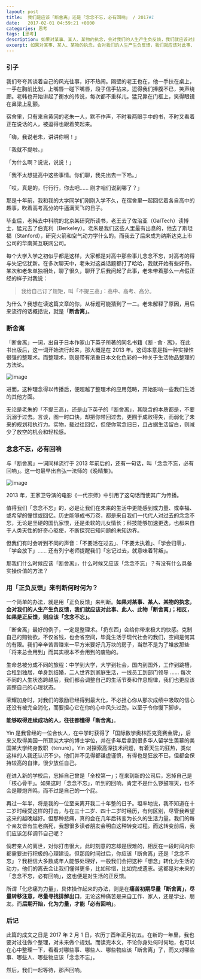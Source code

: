 ```yaml
---
layout: post
title:  我们是应该「断舍离」还是「念念不忘，必有回响」 / 2017#1
date:   2017-02-01 04:59:21 +0800
categories: 思考
tags: [思考]
description: 如果对某事、某人、某物的执念，会对我们的人生产生负反馈，我们就应该对此事、此人、此物「断舍离」；相反，如果是正反馈，则应该「念念不忘」。
excerpt: 如果对某事、某人、某物的执念，会对我们的人生产生负反馈，我们就应该对此事、此人、此物「断舍离」；相反，如果是正反馈，则应该「念念不忘」 ……
---
```


### 引子

我们夸夸其谈着自己的风光往事，好不热闹。隔壁的老王也在，他一手扶在桌上，一手在胸前比划，上嘴唇一碰下嘴唇，段子信手拈来，逗得我们捧腹不已，笑声绕廊。老韩也开始讲起了衡水的传说，每次都不重样儿。猛兄靠在门框上，笑得眼镜在鼻梁上乱颤。

宿舍里，只有来自黄冈的老朱一人，默不作声，不时看两眼手中的书，不时又看着正在说话的人，被逗得也跟着笑起来。

「嗨，我说老朱，讲讲你啊！」

「我就不提啦。」

「为什么啊？说说，说说！」

「我不太想提高中这些事情。你们聊，我先出去一下哈。」

「哎，真是的，行行行，你去吧…… 刚才咱们说到哪了？」

那是十年前，我和我的大学同学们刚刚入学不久，在宿舍里一起回忆着各自高中的趣事，吹着高考高分的牛逼满天飞的日子。

毕业后，老韩去中科院的北京某研究所读书，老王去了佐治亚（GalTech）读博士，猛兄去了伯克利（Berkeley）。老朱是我们这些人里最有出息的，他去了斯坦福（Stanford），研究火箭和空气动力学什么的。而我去了后来成为纳斯达克上市公司的华南某互联网公司。

每个大学入学之初似乎都是这样，大家都是对高中那些事儿念念不忘，对高考的得与失记忆犹新。在多次聊天中，老朱对这类话题都打了哈哈，我就开始有些好奇。某次和老朱单独相处，聊了很久，聊开了后我问起了此事，老朱带着那么一点假正经的样子对我说：

> 我给自己订了规矩，叫「不提三高」：高中、高考、高分。

为什么？我想在读这篇文章的你，从标题可能猜到了一二。老朱解释了原因，用后来流行的话概括说，就是「**断舍离**」。

### 断舍离

「断舍离」一词，出自于日本作家山下英子所著的同名书籍《断 · 舍 · 离》，在此书出版后，这一词开始流行起来，那大概是在 2013 年。这词本意是指一种实操性很强的整理术。而整理术，则是带有浓重日本文化色彩的一种关于生活物品整理的方法论。

![image](https://alidocs.oss-cn-zhangjiakou.aliyuncs.com/res/ya2QnV41Kod8O4XB/img/725f80ab-4efc-4b06-8eeb-f29fe6afe50e.webp)

进而，这种理念得以传播后，便超越了整理术的应用范畴，开始影响一些我们生活的其他方面。

无论是老朱的「不提三高」，还是山下英子的「断舍离」，其隐含的本质都是，不要沉溺于过去。言谈，图一时口快，却把你带回过去，更囿于成败得失，而弱化了未来的规划和执行力。实物，载过往回忆，但使你常念旧日，且占据生活留白，则减少了放空的机会和轻松感。

### 念念不忘，必有回响

与「断舍离」一词同样流行于 2013 年前后的，还有一句话，叫「念念不忘，必有回响」。这一句最早出自弘一法师的《晚晴集》。

![image](https://alidocs.oss-cn-zhangjiakou.aliyuncs.com/res/ya2QnV41Kod8O4XB/img/494aa186-be1b-4ee1-a2e2-8704c8434e50.webp)

2013 年，王家卫导演的电影《一代宗师》中引用了这句话而使其广为传播。

值得我们「念念不忘」的，必是让我们在未来的生活中更能感到或力量、或幸福、或希望的憧憬或回忆。历史能够成书万卷，都是来自我们一代代人对过去的念念不忘，无论是坚硬的国仇家恨，还是柔软的儿女情长；科技能够加速更迭，也都来自于人类天性的好奇心驱使，不断探究已知问题的未知边界。

但我们有时会听到不同的声音：「不要活在过去」、「不要太执着」、「学会归零」、「学会放下」…… 还有列宁老师提醒我们「忘记过去，就意味着背叛」。

那我们什么时候应该「断舍离」，什么时候又应该「念念不忘」？有没有什么具备实操价值的方法？

### 用「正负反馈」来判断何时何为？

一个简单的办法，就是用「正负反馈」来判断。**如果对某事、某人、某物的执念，会对我们的人生产生负反馈，我们就应该对此事、此人、此物「断舍离」；相反，如果是正反馈，则应该「念念不忘」。**

「断舍离」最好的例子，一定是整理术。「扔东西」会给你带来极大的快感。克制自己的购物欲，不仅省钱，也会省空间，毕竟生活于现代社会的我们，空间是何其的有限。我们辛辛苦苦赚来一平方米要好几万块的房子，当然不是为了堆放那些「将来总会用到」而其实根本不会用到的废物的。

生命总被分成不同的旅程：中学到大学，大学到社会，国内到国外，工作到跳槽，合租到独居，单身到结婚，二人世界到家庭生活，一线员工到部门领导 …… 每次不同的人生状态跨越后，我们都会调整自己的生活节奏和作息规律，我们也更应该调整自己的心理状态。

荣耀加身时，对我们的激励已经得到最大化，不必担心你从那次成绩中吸取的信心还没有被完全消化，而要担心它在你的心中风头过劲，以至于令你慢下脚步。

**能够取得连续成功的人，往往都懂得「断舍离」**。

Yin 是我曾经的一位合伙人，在中学时获得了「国际数学奥林匹克竞赛金牌」，后来又取得美国一所顶尖大学的博士学位，并在多年后拿到很多华人留学生羡慕的美国某大学终身教职（tenure）。Yin 对探索高深技术问题，有着天生的狂热，类似这样的人我还认识不少。他们并不见得都谦虚谨慎，有得也是狂放不已，但都会保持较高的自律，很少放任自己。

在进入新的学校后，忘掉自己曾是「全校第一」；在来到新的公司后，忘掉自己是「核心骨干」。如果这时「念念不忘」，听到的回响，肯定不是什么锣鼓喧天，也不会是鞭炮齐鸣，而不过是自己的一个屁。

再过一年半，将是我的一位至亲离开我二十年整的日子。坦率地说，我不知道在十二岁时经受这样的打击，与在三十二岁、四十二岁时经历，有何区别，尽管我希望这来的越晚越好。但那种悲痛，真的会在几年后转变为长久的生活力量。我们的每个亲友皆有生老病死，我想很多读者朋友会明白这种转变过程。而这转变前后，我们应该怎样调节自己呢？

倘若亲人的离世，对你打击很大，此时刻意的忘却是很难的，相反在一段时间内你都需要进行积极的心理建设。但那段时间过后，你应该「断舍离」还是「念念不忘」？我相信大多数成年人能够处理好，一般我们会把这种「想念」转化为生活的动力，他们的离去会让我们懂得更多，比如珍惜，比如完成遗志。这都是对未来的「念念不忘，必有回响」，这也便是对生活的正反馈。

所谓「化悲痛为力量」，具体操作起来的办法，则是在**痛苦初期尽量「断舍离」，尽量转移注意，尽量寻找排解出口**，无论这种痛苦是来自工作、家人，还是学业、朋友。而**后期开始，化为力量，才能「必有回响」**。

### 后记

此篇的成文之日是 2017 年 2 月 1 日，农历丁酉年正月初五。在新的一年里，我也要对过往做个整理，对未来做个规划。而读完本文，不论你身处何时何地，也可以在心中整理一下，看看对哪些事、哪些人、哪些物应该「断舍离」了，而又对哪些事、哪些人、哪些物应该「念念不忘」。

然后，我们一起等待，那声回响。